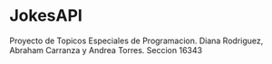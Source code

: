 # JokesAPI
Proyecto de Topicos Especiales de Programacion. Diana Rodriguez, Abraham Carranza y Andrea Torres. Seccion 16343
